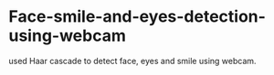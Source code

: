 # Face-smile-and-eyes-detection-using-webcam
used Haar cascade to detect face, eyes and smile using webcam.
